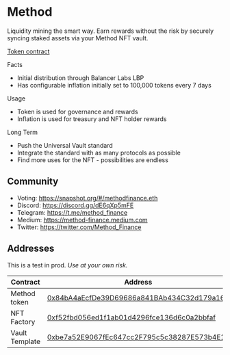 # Method

Liquidity mining the smart way. Earn rewards without the risk by securely syncing staked assets via your Method NFT vault.

[Token contract](https://etherscan.io/token/0x84bA4aEcfDe39D69686a841BAb434C32d179a169)

Facts

- Initial distribution through Balancer Labs LBP
- Has configurable inflation initially set to 100,000 tokens every 7 days

Usage

- Token is used for governance and rewards
- Inflation is used for treasury and NFT holder rewards

Long Term

- Push the Universal Vault standard
- Integrate the standard with as many protocols as possible
- Find more uses for the NFT - possibilities are endless

## Community

- Voting: https://snapshot.org/#/methodfinance.eth
- Discord: https://discord.gg/dE6qXp5mFE 
- Telegram: https://t.me/method_finance 
- Medium: https://method-finance.medium.com
- Twitter: https://twitter.com/Method_Finance 

## Addresses

This is a test in prod. *Use at your own risk.*

| Contract           | Address                                                                                                               | Description                                                                                      |
| ------------------ | --------------------------------------------------------------------------------------------------------------------- | ------------------------------------------------------------------------------------------------ |
| Method token          | [0x84bA4aEcfDe39D69686a841BAb434C32d179a169](https://etherscan.io/address/0x84bA4aEcfDe39D69686a841BAb434C32d179a169)                                                   | ERC20 token                                                                                      |
| NFT Factory       | [0xf52fbd056ed1f1ab01d4296fce136d6c0a2bbfaf](https://etherscan.io/address/0xf52fbd056ed1f1ab01d4296fce136d6c0a2bbfaf)                             | NFT Factory       
| Vault Template  | [0xbe7a52E9067fEc647cc2F795c5c38287E573b4E1](https://etherscan.io/address/0xbe7a52E9067fEc647cc2F795c5c38287E573b4E1) | Vault template
